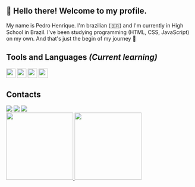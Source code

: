 ## 👋 Hello there! Welcome to my profile.
My name is Pedro Henrique. I'm brazilian (🇧🇷) and I'm currently in High School in Brazil. I've been studying programming (HTML, CSS, JavaScript) on my own.
And that's just the begin of my journey 🚀


## Tools and Languages *(Current learning)*
<img src="https://cdn.jsdelivr.net/gh/devicons/devicon@latest/icons/html5/html5-original.svg" height="25" width="25"/>   
<img src="https://cdn.jsdelivr.net/gh/devicons/devicon@latest/icons/css3/css3-original.svg" height="25" width="25"/>        
<img src="https://cdn.jsdelivr.net/gh/devicons/devicon@latest/icons/javascript/javascript-original.svg" height="25" width="25"/>
<img src="https://cdn.jsdelivr.net/gh/devicons/devicon@latest/icons/git/git-original.svg" height="25" width="25"/>
          
          
              
          
## Contacts
<div>
<a href="https://www.linkedin.com/in/pedro-hspereira" target="_blank"><img loading="lazy" src="https://img.shields.io/badge/-LinkedIn-%230077B5?style=for-the-badge&logo=linkedin&logoColor=white" target="_blank"></a> 
<a href="https://instagram.com/pedro.hspereira" target="_blank"><img loading="lazy" src="https://img.shields.io/badge/-Instagram-%23E4405F?style=for-the-badge&logo=instagram&logoColor=white" target="_blank"></a>
<a href = "mailto:pedro.hsp2710@gmail.com"><img loading="lazy" src="https://img.shields.io/badge/Gmail-D14836?style=for-the-badge&logo=gmail&logoColor=white" target="_blank"></a>
</div>

<div>
<a href="https://github.com/pedro-hspereira">
<img loading="lazy" height="180em" src="https://github-readme-stats.vercel.app/api/top-langs/?username=pedro-hspereira&layout=compact&langs_count=7&theme=dracula"/>
<img loading="lazy" height="180em" src="https://github-readme-stats.vercel.app/api?username=pedro-hspereira&show_icons=true&theme=dracula&include_all_commits=true&count_private=true"/>
</div>

